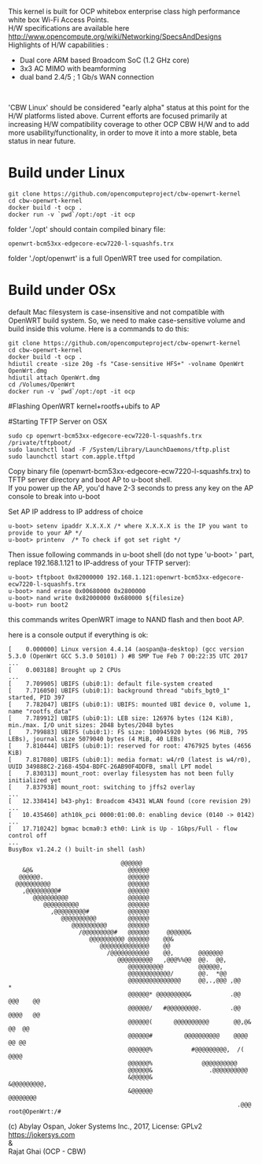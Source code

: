 This kernel is built for OCP whitebox enterprise class high performance white box Wi-Fi Access Points.<br />
H/W specifications are available here http://www.opencompute.org/wiki/Networking/SpecsAndDesigns <br />
Highlights of H/W capabilities : <br />
- Dual core ARM based Broadcom SoC (1.2 GHz core) <br />
- 3x3 AC MIMO with beamforming <br />
- dual band 2.4/5 ; 1 Gb/s WAN connection <br />
<br />

'CBW Linux' should be considered "early alpha" status at this point for the H/W platforms listed above. Current efforts are focused primarily at increasing H/W compatibility coverage to other OCP CBW H/W and to add more usability/functionality, in order to move it into a more stable, beta status in near future.

# Build under Linux
```
git clone https://github.com/opencomputeproject/cbw-openwrt-kernel
cd cbw-openwrt-kernel
docker build -t ocp .
docker run -v `pwd`/opt:/opt -it ocp
```

folder './opt' should contain compiled binary file:
```
openwrt-bcm53xx-edgecore-ecw7220-l-squashfs.trx
```

folder './opt/openwrt' is a full OpenWRT tree used for compilation.

# Build under OSx

default Mac filesystem is case-insensitive and not compatible with OpenWRT build system.
So, we need to make case-sensitive volume and build inside this volume. Here is a commands
to do this:

```
git clone https://github.com/opencomputeproject/cbw-openwrt-kernel
cd cbw-openwrt-kernel
docker build -t ocp .
hdiutil create -size 20g -fs "Case-sensitive HFS+" -volname OpenWrt OpenWrt.dmg
hdiutil attach OpenWrt.dmg
cd /Volumes/OpenWrt
docker run -v `pwd`/opt:/opt -it ocp
```

#Flashing OpenWRT kernel+rootfs+ubifs to AP

#Starting TFTP Server on OSX

```
sudo cp openwrt-bcm53xx-edgecore-ecw7220-l-squashfs.trx /private/tftpboot/
sudo launchctl load -F /System/Library/LaunchDaemons/tftp.plist
sudo launchctl start com.apple.tftpd
```

Copy binary file (openwrt-bcm53xx-edgecore-ecw7220-l-squashfs.trx) to TFTP server directory and boot AP to u-boot shell.<br />
If you power up the AP, you'd have 2-3 seconds to press any key on the AP console to break into u-boot

Set AP IP address to IP address of choice
```
u-boot> setenv ipaddr X.X.X.X /* where X.X.X.X is the IP you want to provide to your AP */
u-boot> printenv  /* To check if got set right */
```
Then issue following commands in u-boot shell (do not type 'u-boot> ' part, replace 192.168.1.121 to IP-address of your TFTP server):

```
u-boot> tftpboot 0x82000000 192.168.1.121:openwrt-bcm53xx-edgecore-ecw7220-l-squashfs.trx
u-boot> nand erase 0x00680000 0x2800000
u-boot> nand write 0x82000000 0x680000 ${filesize}
u-boot> run boot2
```

this commands writes OpenWRT image to NAND flash and then boot AP.

here is a console output if everything is ok:
```
[    0.000000] Linux version 4.4.14 (aospan@a-desktop) (gcc version 5.3.0 (OpenWrt GCC 5.3.0 50101) ) #8 SMP Tue Feb 7 00:22:35 UTC 2017
...
[    0.003188] Brought up 2 CPUs
...
[    7.709905] UBIFS (ubi0:1): default file-system created
[    7.716050] UBIFS (ubi0:1): background thread "ubifs_bgt0_1" started, PID 397
[    7.782047] UBIFS (ubi0:1): UBIFS: mounted UBI device 0, volume 1, name "rootfs_data"
[    7.789912] UBIFS (ubi0:1): LEB size: 126976 bytes (124 KiB), min./max. I/O unit sizes: 2048 bytes/2048 bytes
[    7.799883] UBIFS (ubi0:1): FS size: 100945920 bytes (96 MiB, 795 LEBs), journal size 5079040 bytes (4 MiB, 40 LEBs)
[    7.810444] UBIFS (ubi0:1): reserved for root: 4767925 bytes (4656 KiB)
[    7.817080] UBIFS (ubi0:1): media format: w4/r0 (latest is w4/r0), UUID 349888C2-2168-45D4-BDFC-26AB90F4DDFB, small LPT model
[    7.830313] mount_root: overlay filesystem has not been fully initialized yet
[    7.837938] mount_root: switching to jffs2 overlay
...
[   12.338414] b43-phy1: Broadcom 43431 WLAN found (core revision 29)
...
[   10.435460] ath10k_pci 0000:01:00.0: enabling device (0140 -> 0142)
...
[   17.710242] bgmac bcma0:3 eth0: Link is Up - 1Gbps/Full - flow control off
...
BusyBox v1.24.2 () built-in shell (ash)

                                @@@@@@                                       
    &@&                           @@@@@@                                       
   @@@@@@.                        @@@@@@                                       
  @@@@@@@@@@                      @@@@@@                                       
    ,@@@@@@@@@#                   @@@@@@                                       
       @@@@@@@@@@                 @@@@@@                                       
          @@@@@@@@@@              @@@@@@                                       
            ,@@@@@@@@@#           @@@@@@                                       
               @@@@@@@@@@         @@@@@@                                       
                  @@@@@@@@@@      @@@@@@                                       
                    /@@@@@@@@@#   @@@@@@     @@@@@@&                           
                       @@@@@@@@@@ @@@@@@    @@&                                
                          @@@@@@@@@@@@@@    @@                                 
                            /@@@@@@@@@@@    @@,       @@@@@@@                  
                               @@@@@@@@@@   ,@@@%%@@  @@.  @@,                 
                                  @@@@@@@@@@          @@@@@@,                  
                                  @@@@@@@@@@@@/       @@.  *@@                 
                                  @@@@@@@@@@@@@@@     @@,.,@@@ ,@@    *        
                                  @@@@@@* @@@@@@@@@&           .@@   @@@    @@ 
                                  @@@@@@/   #@@@@@@@@@.        .@@  @@@@   @@  
                                  @@@@@@(      @@@@@@@@@@       @@,@& @@  @@   
                                  @@@@@@#         @@@@@@@@@@    @@@@  @@ @@    
                                  @@@@@@%           #@@@@@@@@@,  /(   @@@@     
                                  @@@@@@%              @@@@@@@@@@              
                                  @@@@@@&                .@@@@@@@@@@           
                                  &@@@@@&                   &@@@@@@@@@,        
                                  &@@@@@@                      @@@@@@@@        
                                                                 .@@@          
root@OpenWrt:/#
```

(c) Abylay Ospan, Joker Systems Inc., 2017, License: GPLv2
https://jokersys.com <br />
& <br />
Rajat Ghai (OCP - CBW)
